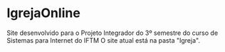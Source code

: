 # IgrejaOnline
Site desenvolvido para o Projeto Integrador do 3º semestre do curso de Sistemas para Internet do IFTM
O site atual está na pasta "Igreja".
